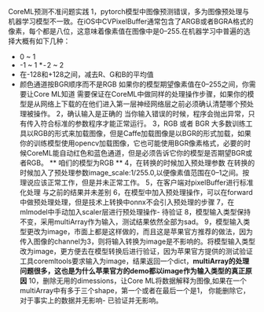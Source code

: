 CoreML预测不准问题实践
1，pytorch模型中图像预测错误，多为图像预处理与机器学习模型不一致。在iOS中CVPixelBuffer通常包含了ARGB或者BGRA格式的像素，每个都是八位，这意味着像素值在图像中是0–255.在机器学习中普遍的选择大概有如下几种：
* 0 ~ 1
* -1 ~ 1
* - 2 ~ 2
* 在-128和+128之间，减去R、G和B的平均值
* 颜色通道按BGR顺序而不是RGB
如果你的模型期望像素值在0–255之间，你需要让Core ML知道
需要保证在CoreML中做同样的处理操作步骤，如果你的模型是从网络上下载的在他们进入第一层神经网络层之前必须确认清楚哪个预处理被操作。
2，确认输入是正确的
当你输入错误的时候，程序会抛出异常，只有传入符合标准的参数程序才能正常运行。
3，RGB 或者 BGR
大多数训练工具以RGB的形式来加载图像，但是Caffe加载图像是以BGR的形式加载，如果你的训练模型使用opencv加载图像，它也可能使用BGR像素格式，必要的时候CoreML能自动红色和蓝色通道，但是必须告诉它你的模型是否期望BGR或者RGB。
** 咱们的模型为RGB **
4，在转换的时候加入预处理参数
在转换的时候加入了预处理参数image_scale:1/255.0,以便像素值范围在0–1之间。按理说应该正常工作，但是并未正常工作。
5，在客户端对pixelBuffer进行标准化处理
与之前的结果并未差别
6，在模型中加入预处理操作，可以在forward中做预处理处理，但是技术上转换中onnx不会引入预处理的步骤
7，在mlmodel中手动加入scaler层进行预处理操作- 待验证
8，模型输入类型保持不变，采用multiArray作为输入，测试结果依然全部为sad。
9，模型输入类型更改为image，市面上都是这样做的，而且这是苹果官方推荐的做法，因为传入图像的channel为3，则将输入转换为image是不影响的。将模型输入类型改为image，更方便去在模型转换后进行验证，因为苹果官方提供的测试验证工具coremltools要求输入为image，结果返回一个dict，**multiArray的处理问题很多，这也是为什么苹果官方的demo都以image作为输入类型的真正原因**
10，删除无用的dimessions，让Core ML将数据解释为图像,如果在一个multiArray中有多于三个shape，第一个或者在最后一个是1， 你能删除它，对于事实上的数据并无影响- 已验证并无影响。
